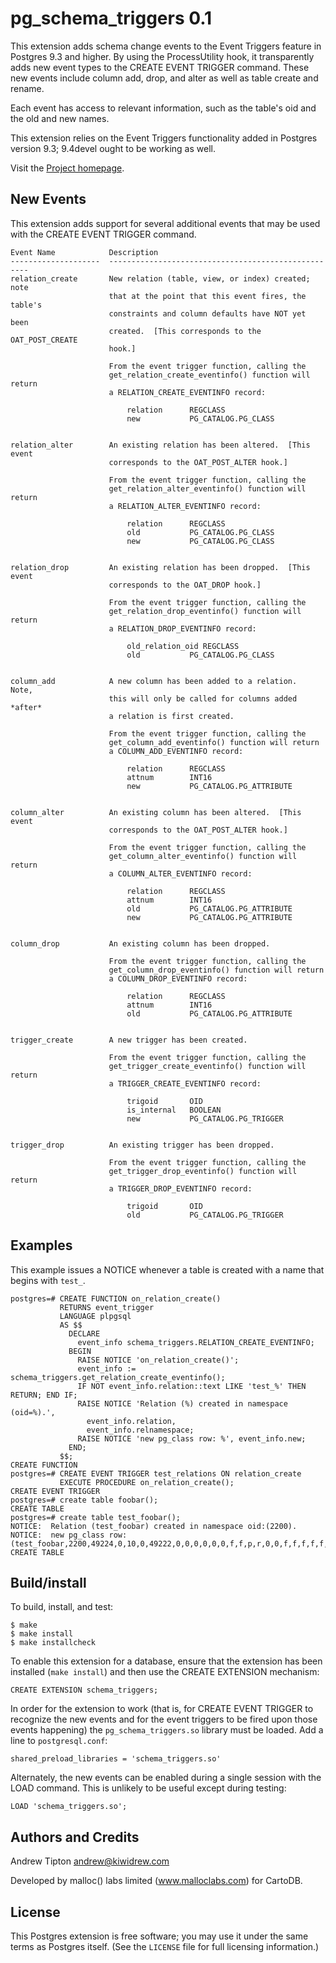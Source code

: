pg\_schema\_triggers 0.1
========================
This extension adds schema change events to the Event Triggers feature in
Postgres 9.3 and higher.  By using the ProcessUtility hook, it transparently
adds new event types to the CREATE EVENT TRIGGER command.  These new events
include column add, drop, and alter as well as table create and rename.

Each event has access to relevant information, such as the table's oid and
the old and new names.

This extension relies on the Event Triggers functionality added in Postgres
version 9.3;  9.4devel ought to be working as well.

Visit the [Project homepage](http://code.malloclabs.com/pg_schema_triggers).


New Events
----------
This extension adds support for several additional events that may be used with
the CREATE EVENT TRIGGER command.

    Event Name            Description
    --------------------  ----------------------------------------------------
    relation_create       New relation (table, view, or index) created;  note
                          that at the point that this event fires, the table's
                          constraints and column defaults have NOT yet been
                          created.  [This corresponds to the OAT_POST_CREATE
                          hook.]

                          From the event trigger function, calling the
                          get_relation_create_eventinfo() function will return
                          a RELATION_CREATE_EVENTINFO record: 

                              relation      REGCLASS
                              new			PG_CATALOG.PG_CLASS


    relation_alter        An existing relation has been altered.  [This event
    					  corresponds to the OAT_POST_ALTER hook.]

                          From the event trigger function, calling the
                          get_relation_alter_eventinfo() function will return
                          a RELATION_ALTER_EVENTINFO record: 

                              relation      REGCLASS
                              old			PG_CATALOG.PG_CLASS
                              new			PG_CATALOG.PG_CLASS


    relation_drop         An existing relation has been dropped.  [This event
    					  corresponds to the OAT_DROP hook.]

                          From the event trigger function, calling the
                          get_relation_drop_eventinfo() function will return
                          a RELATION_DROP_EVENTINFO record: 

                              old_relation_oid REGCLASS
                              old			PG_CATALOG.PG_CLASS


    column_add            A new column has been added to a relation.  Note,
                          this will only be called for columns added *after*
                          a relation is first created.

                          From the event trigger function, calling the
                          get_column_add_eventinfo() function will return
                          a COLUMN_ADD_EVENTINFO record: 

                              relation      REGCLASS
                              attnum		INT16
                              new			PG_CATALOG.PG_ATTRIBUTE


    column_alter          An existing column has been altered.  [This event
    					  corresponds to the OAT_POST_ALTER hook.]

                          From the event trigger function, calling the
                          get_column_alter_eventinfo() function will return
                          a COLUMN_ALTER_EVENTINFO record: 

                              relation      REGCLASS
                              attnum		INT16
                              old			PG_CATALOG.PG_ATTRIBUTE
                              new			PG_CATALOG.PG_ATTRIBUTE


    column_drop           An existing column has been dropped.

                          From the event trigger function, calling the
                          get_column_drop_eventinfo() function will return
                          a COLUMN_DROP_EVENTINFO record: 

                              relation      REGCLASS
                              attnum		INT16
                              old			PG_CATALOG.PG_ATTRIBUTE


    trigger_create        A new trigger has been created.

                          From the event trigger function, calling the
                          get_trigger_create_eventinfo() function will return
                          a TRIGGER_CREATE_EVENTINFO record: 

                              trigoid       OID
                              is_internal   BOOLEAN
                              new			PG_CATALOG.PG_TRIGGER


    trigger_drop          An existing trigger has been dropped.

                          From the event trigger function, calling the
                          get_trigger_drop_eventinfo() function will return
                          a TRIGGER_DROP_EVENTINFO record: 

                              trigoid       OID
                              old			PG_CATALOG.PG_TRIGGER


Examples
--------
This example issues a NOTICE whenever a table is created with a name that
begins with `test_`.

    postgres=# CREATE FUNCTION on_relation_create()
               RETURNS event_trigger
               LANGUAGE plpgsql
               AS $$
                 DECLARE
                   event_info schema_triggers.RELATION_CREATE_EVENTINFO;
                 BEGIN
                   RAISE NOTICE 'on_relation_create()';
                   event_info := schema_triggers.get_relation_create_eventinfo();
                   IF NOT event_info.relation::text LIKE 'test_%' THEN RETURN; END IF;
                   RAISE NOTICE 'Relation (%) created in namespace (oid=%).',
                     event_info.relation,
                     event_info.relnamespace;
                   RAISE NOTICE 'new pg_class row: %', event_info.new;
                 END;
               $$;
    CREATE FUNCTION
    postgres=# CREATE EVENT TRIGGER test_relations ON relation_create
               EXECUTE PROCEDURE on_relation_create();
    CREATE EVENT TRIGGER
    postgres=# create table foobar();
    CREATE TABLE
    postgres=# create table test_foobar();
    NOTICE:  Relation (test_foobar) created in namespace oid:(2200).
    NOTICE:  new pg_class row: (test_foobar,2200,49224,0,10,0,49222,0,0,0,0,0,0,f,f,p,r,0,0,f,f,f,f,f,t,924,1,,)
    CREATE TABLE


Build/install
-------------
To build, install, and test:

    $ make
    $ make install
    $ make installcheck

To enable this extension for a database, ensure that the extension has been
installed (`make install`) and then use the CREATE EXTENSION mechanism:

    CREATE EXTENSION schema_triggers;

In order for the extension to work (that is, for CREATE EVENT TRIGGER to
recognize the new events and for the event triggers to be fired upon those
events happening) the `pg_schema_triggers.so` library must be loaded.  Add
a line to `postgresql.conf`:

    shared_preload_libraries = 'schema_triggers.so'

Alternately, the new events can be enabled during a single session with the
LOAD command.  This is unlikely to be useful except during testing:

    LOAD 'schema_triggers.so';


Authors and Credits
-------------------
Andrew Tipton       andrew@kiwidrew.com

Developed by malloc() labs limited (www.malloclabs.com) for CartoDB.


License
-------
This Postgres extension is free software;  you may use it under the same terms
as Postgres itself.  (See the `LICENSE` file for full licensing information.)
